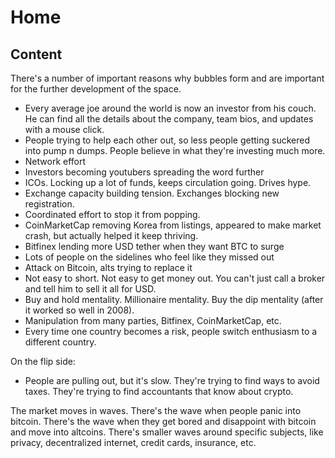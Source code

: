 # Home

## Content

There's a number of important reasons why bubbles form and are important for the further development of the space.

* Every average joe around the world is now an investor from his couch. He can find all the details about the company, team bios, and updates with a mouse click.
* People trying to help each other out, so less people getting suckered into pump n dumps. People believe in what they're investing much more.
* Network effort
 * Investors becoming youtubers spreading the word further
* ICOs. Locking up a lot of funds, keeps circulation going. Drives hype.
* Exchange capacity building tension. Exchanges blocking new registration.
* Coordinated effort to stop it from popping. 
 * CoinMarketCap removing Korea from listings, appeared to make market crash, but actually helped it keep thriving.
 * Bitfinex lending more USD tether when they want BTC to surge
* Lots of people on the sidelines who feel like they missed out
* Attack on Bitcoin, alts trying to replace it
* Not easy to short. Not easy to get money out. You can't just call a broker and tell him to sell it all for USD.
* Buy and hold mentality. Millionaire mentality. Buy the dip mentality (after it worked so well in 2008).
* Manipulation from many parties, Bitfinex, CoinMarketCap, etc.
* Every time one country becomes a risk, people switch enthusiasm to a different country.

On the flip side:

* People are pulling out, but it's slow. They're trying to find ways to avoid taxes. They're trying to find accountants that know about crypto.

The market moves in waves. There's the wave when people panic into bitcoin. There's the wave when they get bored and disappoint with bitcoin and move into altcoins. There's smaller waves around specific subjects, like privacy, decentralized internet, credit cards, insurance, etc.